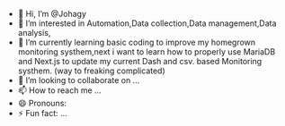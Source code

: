 - 👋 Hi, I’m @Johagy
- 👀 I’m interested in Automation,Data collection,Data management,Data analysis,
- 🌱 I’m currently learning basic coding to improve my homegrown monitoring systhem,next i want to learn how to properly use MariaDB and Next.js to update my current Dash and csv. based Monitoring systhem. (way to freaking complicated)
- 💞️ I’m looking to collaborate on ...
- 📫 How to reach me ...
- 😄 Pronouns: 
- ⚡ Fun fact: ...

<!---
Johagy/Johagy is a ✨ special ✨ repository because its `README.md` (this file) appears on your GitHub profile.
You can click the Preview link to take a look at your changes.
--->
